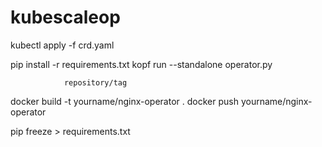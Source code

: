 # kubescaleop

kubectl apply -f crd.yaml

pip install -r requirements.txt
kopf run --standalone operator.py

                repository/tag
docker build -t yourname/nginx-operator .
docker push yourname/nginx-operator

pip freeze > requirements.txt
